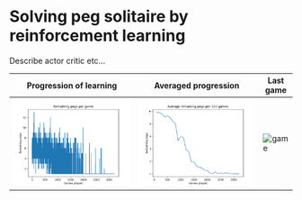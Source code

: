 # Solving peg solitaire by reinforcement learning 

Describe actor critic etc...



Progression of learning | Averaged progression | Last game 
------------ | ------------- | -------------
![pegs left](/images/example_run/pegs_left.png) | ![avg pegs](/images/example_run/average_pegs_left.png) | ![game](/images/example_run/game.gif) 
